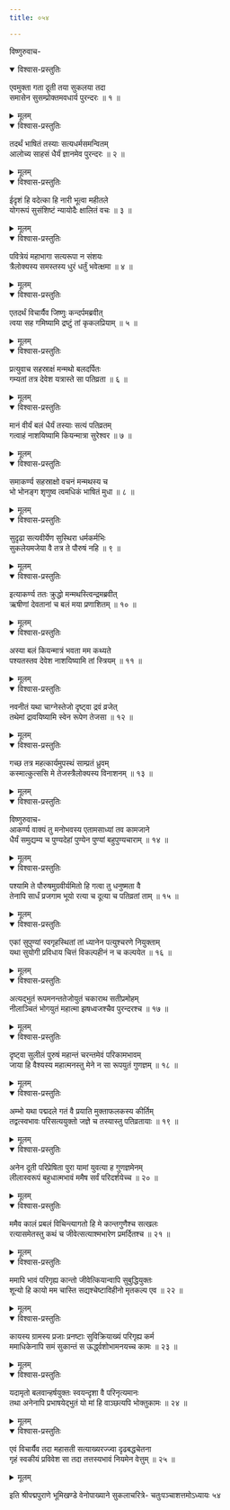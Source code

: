 ```yaml
---
title: ०५४

---
```

विष्णुरुवाच-  

<details open><summary>विश्वास-प्रस्तुतिः</summary>

एवमुक्ता गता दूती तया सुकलया तदा  
समासेन सुसम्प्रोक्तमवधार्य पुरन्दरः ॥ १ ॥
</details>

<details><summary>मूलम्</summary>

एवमुक्ता गता दूती तया सुकलया तदा  
समासेन सुसम्प्रोक्तमवधार्य पुरन्दरः ॥ १ ॥
</details>



<details open><summary>विश्वास-प्रस्तुतिः</summary>

तदर्थं भाषितं तस्याः सत्यधर्मसमन्वितम्  
आलोच्य साहसं धैर्यं ज्ञानमेव पुरन्दरः ॥ २ ॥
</details>

<details><summary>मूलम्</summary>

तदर्थं भाषितं तस्याः सत्यधर्मसमन्वितम्  
आलोच्य साहसं धैर्यं ज्ञानमेव पुरन्दरः ॥ २ ॥
</details>



<details open><summary>विश्वास-प्रस्तुतिः</summary>

ईदृशं हि वदेत्का हि नारी भूत्वा महीतले  
योगरूपं सुसंशिष्टं न्यायोदैः क्षालितं वचः ॥ ३ ॥
</details>

<details><summary>मूलम्</summary>

ईदृशं हि वदेत्का हि नारी भूत्वा महीतले  
योगरूपं सुसंशिष्टं न्यायोदैः क्षालितं वचः ॥ ३ ॥
</details>



<details open><summary>विश्वास-प्रस्तुतिः</summary>

पवित्रेयं महाभागा सत्यरूपा न संशयः  
त्रैलोक्यस्य समस्तस्य धुरं धर्तुं भवेत्क्षमा ॥ ४ ॥
</details>

<details><summary>मूलम्</summary>

पवित्रेयं महाभागा सत्यरूपा न संशयः  
त्रैलोक्यस्य समस्तस्य धुरं धर्तुं भवेत्क्षमा ॥ ४ ॥
</details>



<details open><summary>विश्वास-प्रस्तुतिः</summary>

एतदर्थं विचार्यैव जिष्णुः कन्दर्पमब्रवीत्  
त्वया सह गमिष्यामि द्रष्टुं तां कृकलप्रियाम् ॥ ५ ॥
</details>

<details><summary>मूलम्</summary>

एतदर्थं विचार्यैव जिष्णुः कन्दर्पमब्रवीत्  
त्वया सह गमिष्यामि द्रष्टुं तां कृकलप्रियाम् ॥ ५ ॥
</details>



<details open><summary>विश्वास-प्रस्तुतिः</summary>

प्रत्युवाच सहस्राक्षं मन्मथो बलदर्पितः  
गम्यतां तत्र देवेश यत्रास्ते सा पतिव्रता ॥ ६ ॥
</details>

<details><summary>मूलम्</summary>

प्रत्युवाच सहस्राक्षं मन्मथो बलदर्पितः  
गम्यतां तत्र देवेश यत्रास्ते सा पतिव्रता ॥ ६ ॥
</details>



<details open><summary>विश्वास-प्रस्तुतिः</summary>

मानं वीर्यं बलं धैर्यं तस्याः सत्यं पतिव्रतम्  
गत्वाहं नाशयिष्यामि कियन्मात्रा सुरेश्वर ॥ ७ ॥
</details>

<details><summary>मूलम्</summary>

मानं वीर्यं बलं धैर्यं तस्याः सत्यं पतिव्रतम्  
गत्वाहं नाशयिष्यामि कियन्मात्रा सुरेश्वर ॥ ७ ॥
</details>



<details open><summary>विश्वास-प्रस्तुतिः</summary>

समाकर्ण्य सहस्राक्षो वचनं मन्मथस्य च  
भो भोनङ्ग शृणुष्व त्वमधिकं भाषितं मुधा ॥ ८ ॥
</details>

<details><summary>मूलम्</summary>

समाकर्ण्य सहस्राक्षो वचनं मन्मथस्य च  
भो भोनङ्ग शृणुष्व त्वमधिकं भाषितं मुधा ॥ ८ ॥
</details>



<details open><summary>विश्वास-प्रस्तुतिः</summary>

सुदृढा सत्यवीर्येण सुस्थिरा धर्मकर्मभिः  
सुकलेयमजेया वै तत्र ते पौरुषं नहि ॥ ९ ॥
</details>

<details><summary>मूलम्</summary>

सुदृढा सत्यवीर्येण सुस्थिरा धर्मकर्मभिः  
सुकलेयमजेया वै तत्र ते पौरुषं नहि ॥ ९ ॥
</details>



<details open><summary>विश्वास-प्रस्तुतिः</summary>

इत्याकर्ण्य ततः क्रुद्धो मन्मथस्त्विन्द्रमब्रवीत्  
ऋषीणां देवतानां च बलं मया प्रणाशितम् ॥ १० ॥
</details>

<details><summary>मूलम्</summary>

इत्याकर्ण्य ततः क्रुद्धो मन्मथस्त्विन्द्रमब्रवीत्  
ऋषीणां देवतानां च बलं मया प्रणाशितम् ॥ १० ॥
</details>



<details open><summary>विश्वास-प्रस्तुतिः</summary>

अस्या बलं कियन्मात्रं भवता मम कथ्यते  
पश्यतस्तव देवेश नाशयिष्यामि तां स्त्रियम् ॥ ११ ॥
</details>

<details><summary>मूलम्</summary>

अस्या बलं कियन्मात्रं भवता मम कथ्यते  
पश्यतस्तव देवेश नाशयिष्यामि तां स्त्रियम् ॥ ११ ॥
</details>



<details open><summary>विश्वास-प्रस्तुतिः</summary>

नवनीतं यथा चाग्नेस्तेजो दृष्ट्वा द्रवं व्रजेत्  
तथेमां द्रावयिष्यामि स्वेन रूपेण तेजसा ॥ १२ ॥
</details>

<details><summary>मूलम्</summary>

नवनीतं यथा चाग्नेस्तेजो दृष्ट्वा द्रवं व्रजेत्  
तथेमां द्रावयिष्यामि स्वेन रूपेण तेजसा ॥ १२ ॥
</details>



<details open><summary>विश्वास-प्रस्तुतिः</summary>

गच्छ तत्र महत्कार्यमुपस्थं साम्प्रतं ध्रुवम्  
कस्मात्कुत्ससि मे तेजस्त्रैलोक्यस्य विनाशनम् ॥ १३ ॥
</details>

<details><summary>मूलम्</summary>

गच्छ तत्र महत्कार्यमुपस्थं साम्प्रतं ध्रुवम्  
कस्मात्कुत्ससि मे तेजस्त्रैलोक्यस्य विनाशनम् ॥ १३ ॥
</details>



<details open><summary>विश्वास-प्रस्तुतिः</summary>

विष्णुरुवाच-  
आकर्ण्य वाक्यं तु मनोभवस्य एतामसाध्यां तव कामजाने  
धैर्यं समुद्यम्य च पुण्यदेहां पुण्येन पुण्यां बहुपुण्यचाराम् ॥ १४ ॥
</details>

<details><summary>मूलम्</summary>

विष्णुरुवाच-  
आकर्ण्य वाक्यं तु मनोभवस्य एतामसाध्यां तव कामजाने  
धैर्यं समुद्यम्य च पुण्यदेहां पुण्येन पुण्यां बहुपुण्यचाराम् ॥ १४ ॥
</details>



<details open><summary>विश्वास-प्रस्तुतिः</summary>

पश्यामि ते पौरुषमुग्रवीर्यमितो हि गत्वा तु धनुष्मता वै  
तेनापि सार्धं प्रजगाम भूयो रत्या च दूत्या च पतिव्रतां ताम् ॥ १५ ॥
</details>

<details><summary>मूलम्</summary>

पश्यामि ते पौरुषमुग्रवीर्यमितो हि गत्वा तु धनुष्मता वै  
तेनापि सार्धं प्रजगाम भूयो रत्या च दूत्या च पतिव्रतां ताम् ॥ १५ ॥
</details>



<details open><summary>विश्वास-प्रस्तुतिः</summary>

एकां सुपुण्यां स्वगृहस्थितां तां ध्यानेन पत्युश्चरणे नियुक्ताम्  
यथा सुयोगी प्रविधाय चित्तं विकल्पहीनं न च कल्पयेत ॥ १६ ॥
</details>

<details><summary>मूलम्</summary>

एकां सुपुण्यां स्वगृहस्थितां तां ध्यानेन पत्युश्चरणे नियुक्ताम्  
यथा सुयोगी प्रविधाय चित्तं विकल्पहीनं न च कल्पयेत ॥ १६ ॥
</details>



<details open><summary>विश्वास-प्रस्तुतिः</summary>

अत्यद्भुतं रूपमनन्ततेजोयुतं चकाराथ सतीप्रमोहम्  
नीलाञ्चितं भोगयुतं महात्मा झषध्वजश्चैव पुरन्दरश्च ॥ १७ ॥
</details>

<details><summary>मूलम्</summary>

अत्यद्भुतं रूपमनन्ततेजोयुतं चकाराथ सतीप्रमोहम्  
नीलाञ्चितं भोगयुतं महात्मा झषध्वजश्चैव पुरन्दरश्च ॥ १७ ॥
</details>



<details open><summary>विश्वास-प्रस्तुतिः</summary>

दृष्ट्वा सुलीलं पुरुषं महान्तं चरन्तमेवं परिकामभावम्  
जाया हि वैश्यस्य महात्मनस्तु मेने न सा रूपयुतं गुणज्ञम् ॥ १८ ॥
</details>

<details><summary>मूलम्</summary>

दृष्ट्वा सुलीलं पुरुषं महान्तं चरन्तमेवं परिकामभावम्  
जाया हि वैश्यस्य महात्मनस्तु मेने न सा रूपयुतं गुणज्ञम् ॥ १८ ॥
</details>



<details open><summary>विश्वास-प्रस्तुतिः</summary>

अम्भो यथा पद्मदले गतं वै प्रयाति मुक्ताफलकस्य कीर्तिम्  
तद्वत्स्वभावः परिसत्ययुक्तो जज्ञे च तस्यास्तु पतिव्रतायाः ॥ १९ ॥
</details>

<details><summary>मूलम्</summary>

अम्भो यथा पद्मदले गतं वै प्रयाति मुक्ताफलकस्य कीर्तिम्  
तद्वत्स्वभावः परिसत्ययुक्तो जज्ञे च तस्यास्तु पतिव्रतायाः ॥ १९ ॥
</details>



<details open><summary>विश्वास-प्रस्तुतिः</summary>

अनेन दूती परिप्रेषिता पुरा यामां युवत्या ह गुणज्ञमेनम्  
लीलास्वरूपं बहुधात्मभावं ममैष सर्वं परिदर्शयेच्च ॥ २० ॥
</details>

<details><summary>मूलम्</summary>

अनेन दूती परिप्रेषिता पुरा यामां युवत्या ह गुणज्ञमेनम्  
लीलास्वरूपं बहुधात्मभावं ममैष सर्वं परिदर्शयेच्च ॥ २० ॥
</details>



<details open><summary>विश्वास-प्रस्तुतिः</summary>

ममैव कालं प्रबलं विचिन्त्यागतो हि मे कान्तगुणैश्च सत्खलः  
रत्यासमेतस्तु कथं च जीवेत्सत्याश्मभारेण प्रमर्दितश्च ॥ २१ ॥
</details>

<details><summary>मूलम्</summary>

ममैव कालं प्रबलं विचिन्त्यागतो हि मे कान्तगुणैश्च सत्खलः  
रत्यासमेतस्तु कथं च जीवेत्सत्याश्मभारेण प्रमर्दितश्च ॥ २१ ॥
</details>



<details open><summary>विश्वास-प्रस्तुतिः</summary>

ममापि भावं परिगृह्य कान्तो जीवेत्कियान्वापि सुबुद्धियुक्तः  
शून्यो हि कायो मम चास्ति सद्यश्चेष्टाविहीनो मृतकल्प एव ॥ २२ ॥
</details>

<details><summary>मूलम्</summary>

ममापि भावं परिगृह्य कान्तो जीवेत्कियान्वापि सुबुद्धियुक्तः  
शून्यो हि कायो मम चास्ति सद्यश्चेष्टाविहीनो मृतकल्प एव ॥ २२ ॥
</details>



<details open><summary>विश्वास-प्रस्तुतिः</summary>

कायस्य ग्रामस्य प्रजाः प्रनष्टाः सुविक्रियाख्यं परिगृह्य कर्म  
ममाधिकेनापि समं सुकान्तं स ऊर्द्ध्वशोभामनयच्च कामः ॥ २३ ॥
</details>

<details><summary>मूलम्</summary>

कायस्य ग्रामस्य प्रजाः प्रनष्टाः सुविक्रियाख्यं परिगृह्य कर्म  
ममाधिकेनापि समं सुकान्तं स ऊर्द्ध्वशोभामनयच्च कामः ॥ २३ ॥
</details>



<details open><summary>विश्वास-प्रस्तुतिः</summary>

यदामृतो बलवान्हर्षयुक्तः स्वयन्दृशा वै परिनृत्यमानः  
तथा अनेनापि प्रभाषयेद्भुतं यो मां हि वाञ्छत्यपि भोक्तुकामः ॥ २४ ॥
</details>

<details><summary>मूलम्</summary>

यदामृतो बलवान्हर्षयुक्तः स्वयन्दृशा वै परिनृत्यमानः  
तथा अनेनापि प्रभाषयेद्भुतं यो मां हि वाञ्छत्यपि भोक्तुकामः ॥ २४ ॥
</details>



<details open><summary>विश्वास-प्रस्तुतिः</summary>

एवं विचार्यैव तदा महासती सत्याख्यरज्ज्वा दृढबद्धचेतना  
गृहं स्वकीयं प्रविवेश सा तदा तत्तस्यभावं नियमेन वेत्तुम् ॥ २५ ॥
</details>

<details><summary>मूलम्</summary>

एवं विचार्यैव तदा महासती सत्याख्यरज्ज्वा दृढबद्धचेतना  
गृहं स्वकीयं प्रविवेश सा तदा तत्तस्यभावं नियमेन वेत्तुम् ॥ २५ ॥
</details>


 इति श्रीपद्मपुराणे भूमिखण्डे वेनोपाख्याने सुकलाचरित्रे- चतुःपञ्चाशत्तमोऽध्यायः ५४